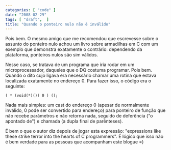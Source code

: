 ```yaml
---
categories: [ "code" ]
date: "2008-02-29"
tags: [ "draft",  ]
title: "Quando o ponteiro nulo não é inválido"
---
```


Pois bem. O mesmo amigo que me recomendou que escrevesse sobre o assunto do ponteiro nulo achou um livro sobre armadilhas em C com um exemplo que demonstra exatamente o contrário: dependendo da plataforma, ponteiros nulos são sim válidos.

Nesse caso, se tratava de um programa que iria rodar em um microprocessador, daqueles que o DQ costuma programar. Pois bem. Quando o dito cujo ligava era necessário chamar uma rotina que estava localizada exatamente no endereço 0. Para fazer isso, o código era o seguinte:

    
    ( * (void(*)()) 0 ) ();

Nada mais simples: um cast do endereço 0 (apesar de normalmente inválido, 0 pode ser convertido para endereço) para ponteiro de função que não recebe parâmetros e não retorna nada, seguido de deferência ("o apontado de") e chamada (a dupla final de parênteses).

    
É bem o que o autor diz depois de jogar esta expressão: "expressions like these strike terror into the hearts of C programmers". É lógico que isso não é bem verdade para as pessoas que acompanham este blogue =)
